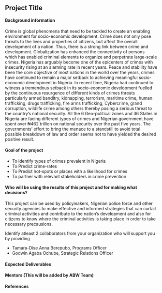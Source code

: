 ## Project Title

#### Background information
Crime is global phenomena that need to be tackled to create an enabling environment for socio-economic development. Crime does not only pose threats to
the lives and properties of citizens, but affect the overall development of a nation. Thus, there is a strong link between crime and   development. 
Globalization has enhanced the connectivity of persons which has enabled criminal elements to organize and perpetrate large-scale crimes. Nigeria has arguably become one of the epicenters of crimes with insecurity rising at an alarming rate in recent years.
Peace and stability have been the core objective of most nations in the world over the years, crimes have continued to remain a major setback
to achieving meaningful socio-economic development in Nigeria. In recent time, Nigeria had continued to witness a tremendous setback in its socio-economic development fuelled by the continuous resurgence of different kinds of crimes threats particularly armed banditry, kidnapping, terrorism, maritime crime, human trafficking, drugs trafficking, fire arms trafficking, Cybercrime, grand corruption, wildlife crime among others thereby posing a serious threat to the country’s national security. All the 6 Geo-political zones and 36 States in Nigeria are facing different types of crimes and Nigerian government have spent over ₦462 trillion on national security over the past five years. The governments’ effort to bring the menace to a standstill to avoid total possible breakdown of law and order seems not to have yielded the desired positive result.



#### Goal of the project
- To identify types of crimes prevalent in Nigeria 
- To Predict crime-rates 
- To Predict hot-spots or places with a likelihood for crimes 
- To partner with relevant stakeholders in crime prevention

#### Who will be using the results of this project and for making what decisions?
This project can be used by policymakers, Nigerian police force and other security agencies to make effective and informed strategies that can curtail criminal activities and contribute to the nation’s development and also for citizens to know where the criminal activities is taking place in order to take necessary precausions.

Identify atleast 2 collaborators from your organization who will support you by providing
- Tamara-Dise Anna Berepubo, Programs Officer
- Godwin Agaba Ochube, Strategic Relations Officer

#### Expected Deliverables

#### Mentors (This will be added by ABW Team)

#### References
